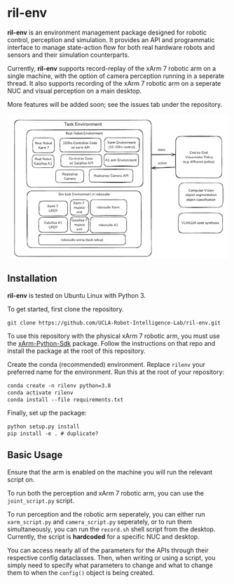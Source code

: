 # ril-env
**ril-env** is an environment management package designed for robotic control, perception and simulation. It provides an API and programmatic interface to manage state-action flow for both real hardware robots and sensors and their simulation counterparts.

Currently, **ril-env** supports record-replay of the xArm 7 robotic arm on a single machine, with the option of camera perception running in a seperate thread. It also supports recording of the xArm 7 robotic arm on a seperate NUC and visual perception on a main desktop.

More features will be added soon; see the issues tab under the repository.

![System Design](system_design.png)

## Installation
**ril-env** is tested on  Ubuntu Linux with Python 3.

To get started, first clone the repository.
```
git clone https://github.com/UCLA-Robot-Intelligence-Lab/ril-env.git
```
To use this repository with the physical xArm 7 robotic arm, you must use the
[xArm-Python-Sdk](https://github.com/xArm-Developer/xArm-Python-SDK)
package. Follow the instructions on that repo and install the package
at the root of this repository.

Create the conda (recommended) environment. Replace `rilenv` your preferred name for the environment. Run this at the root of your repository:
```
conda create -n rilenv python=3.8
conda activate rilenv
conda install --file requirements.txt
```
Finally, set up the package:
```
python setup.py install
pip install -e . # duplicate?
```
## Basic Usage

Ensure that the arm is enabled on the machine you will run the relevant script on.

To run both the perception and xArm 7 robotic arm, you can use the `joint_script.py` script. 

To run perception and the robotic arm seperately, you can either run `xarm_script.py` and `camera_script.py` seperately, or to run them simultaneously, you can run the `record.sh` shell script from the desktop. Currently, the script is **hardcoded** for a specific NUC and desktop.

You can access nearly all of the parameters for the APIs through their respective config dataclasses. Then, when writing or using a script, you simply need to specify what parameters to change and what to change them to when the `config()` object is being created. 
